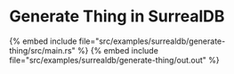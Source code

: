 # Generate Thing in SurrealDB

{% embed include file="src/examples/surrealdb/generate-thing/src/main.rs" %}
{% embed include file="src/examples/surrealdb/generate-thing/out.out" %}



